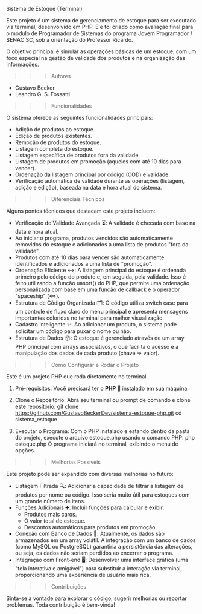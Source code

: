 Sistema de Estoque (Terminal)

Este projeto é um sistema de gerenciamento de estoque para ser executado via terminal, desenvolvido em PHP. Ele foi criado como avaliação final para o módulo de Programador de Sistemas do programa Jovem Programador / SENAC SC, sob a orientação do Professor Ricardo.

O objetivo principal é simular as operações básicas de um estoque, com um foco especial na gestão de validade dos produtos e na organização das informações.

>>> Autores

* Gustavo Becker
* Leandro G. S. Fossatti

>>> Funcionalidades

O sistema oferece as seguintes funcionalidades principais:

* Adição de produtos ao estoque.
* Edição de produtos existentes.
* Remoção de produtos do estoque.
* Listagem completa do estoque.
* Listagem específica de produtos fora da validade.
* Listagem de produtos em promoção (aqueles com até 10 dias para vencer).
* Ordenação da listagem principal por código (COD) e validade.
* Verificação automática de validade durante as operações (listagem, adição e edição), baseada na data e hora atual do sistema.

>>> Diferenciais Técnicos

Alguns pontos técnicos que destacam este projeto incluem:

* Verificação de Validade Avançada ⏳: A validade é checada com base na data e hora atual.
* Ao iniciar o programa, produtos vencidos são automaticamente removidos do estoque e adicionados a uma lista de produtos "fora da validade".
* Produtos com até 10 dias para vencer são automaticamente identificados e adicionados a uma lista de "promoção".
* Ordenação Eficiente ↔️: A listagem principal do estoque é ordenada primeiro pelo código do produto e, em seguida, pela validade. Isso é feito utilizando a função uasort() do PHP, que permite uma ordenação     personalizada com base em uma função de callback e o operador "spaceship" (<=>).
* Estrutura de Código Organizada 🗂️: O código utiliza switch case para um controle de fluxo claro do menu principal e apresenta mensagens importantes coloridas no terminal para melhor visualização.
* Cadastro Inteligente ✨: Ao adicionar um produto, o sistema pode solicitar um código para puxar o nome ou não.
* Estrutura de Dados 📦: O estoque é gerenciado através de um array PHP principal com arrays associativos,  o que facilita o acesso e a manipulação dos dados de cada produto (chave => valor).

>>> Como Configurar e Rodar o Projeto

Este é um projeto PHP que roda diretamente no terminal.

1. Pré-requisitos:
    Você precisará ter o **PHP** 🐘 instalado em sua máquina.

2. Clone o Repositório:
    Abra seu terminal ou prompt de comando e clone este repositório:
    git clone https://github.com/GustavoBeckerDev/sistema-estoque-php.git
    cd sistema_estoque

3. Executar o Programa:
    Com o PHP instalado e estando dentro da pasta do projeto, execute o arquivo estoque.php usando o comando PHP:
    php estoque.php
    O programa iniciará no terminal, exibindo o menu de opções.

>>> Melhorias Possíveis

Este projeto pode ser expandido com diversas melhorias no futuro:

* Listagem Filtrada 🔍: Adicionar a capacidade de filtrar a listagem de produtos por nome ou código. Isso seria muito útil para estoques com um grande número de itens.
* Funções Adicionais ➕: Incluir funções para calcular e exibir:
    * Produtos mais caros.
    * O valor total do estoque.
    * Descontos automáticos para produtos em promoção.
* Conexão com Banco de Dados 💾: Atualmente, os dados são armazenados em um array volátil. A integração com um banco de dados (como MySQL ou PostgreSQL) garantiria a persistência das alterações, ou seja, os dados não seriam perdidos ao encerrar o programa.
* Integração com Front-end 🖥️: Desenvolver uma interface gráfica (uma "tela interativa e amigável") para substituir a interação via terminal, proporcionando uma experiência de usuário mais rica.

>>> Contribuições

Sinta-se à vontade para explorar o código, sugerir melhorias ou reportar problemas. Toda contribuição é bem-vinda!
